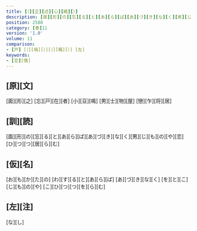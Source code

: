 ```yaml
---
title: [（][正][述][心][緒][）]
description: [面][形][の][忘][る][と][あ][ら][ば][あ][づ][き][な][く][男][じ][も][の][や][恋][ひ][つ][つ][居][ら][む]
position: 2580
category: [巻]11
version: '1.0'
volume: 11
comparison:
- [戸] [（][塙][）][（][楓][）] [左]
keywords:
- [恋][情]
---
```


## [原][文]

[面][形][之] [忘][戸][在][者] [小][豆][鳴] [男][士][物][屋] [戀][乍][将][居]

## [訓][読]

[面][形][の][忘][る][と][あ][ら][ば][あ][づ][き][な][く][男][じ][も][の][や][恋][ひ][つ][つ][居][ら][む]

## [仮][名]

[お][も][か][た][の] [わ][す][る][と][あ][ら][ば] [あ][づ][き][な][く] [を][と][こ][じ][も][の][や] [こ][ひ][つ][つ][を][ら][む]

## [左][注]

[な][し]
